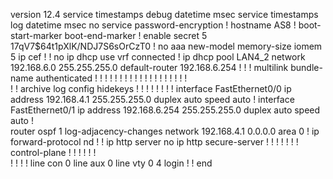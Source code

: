 version 12.4
service timestamps debug datetime msec
service timestamps log datetime msec
no service password-encryption
!
hostname AS8
!
boot-start-marker
boot-end-marker
!
enable secret 5 $1$7qV7$64t1pXlK/NDJ7S6sOrCzT0
!
no aaa new-model
memory-size iomem 5
ip cef
!
!
no ip dhcp use vrf connected
!
ip dhcp pool LAN4_2
   network 192.168.6.0 255.255.255.0
   default-router 192.168.6.254 
!
!
!
multilink bundle-name authenticated
!
!
!
!
!
!
!
!
!
!
!
!
!
!
!
!
!
!
!         
!
!
archive
 log config
  hidekeys
! 
!
!
!
!
!
!
!
interface FastEthernet0/0
 ip address 192.168.4.1 255.255.255.0
 duplex auto
 speed auto
!
interface FastEthernet0/1
 ip address 192.168.6.254 255.255.255.0
 duplex auto
 speed auto
!         
router ospf 1
 log-adjacency-changes
 network 192.168.4.1 0.0.0.0 area 0
!
ip forward-protocol nd
!
!
ip http server
no ip http secure-server
!
!
!
!
!
!
!
control-plane
!
!
!
!
!
!         
!
!
!
!
line con 0
line aux 0
line vty 0 4
 login
!
!
end